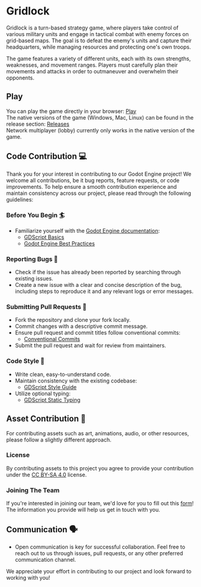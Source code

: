 # Gridlock
Gridlock is a turn-based strategy game, where players take control of various military units and engage in tactical combat with enemy forces on grid-based maps. The goal is to defeat the enemy's units and capture their headquarters, while managing resources and protecting one's own troops.

The game features a variety of different units, each with its own strengths, weaknesses, and movement ranges. Players must carefully plan their movements and attacks in order to outmaneuver and overwhelm their opponents.

## Play

You can play the game directly in your browser: [Play](https://hunter99.itch.io/codename-recon)  
The native versions of the game (Windows, Mac, Linux) can be found in the release section: [Releases](https://github.com/Codename-Recon/Codename-Recon/releases)  
Network multiplayer (lobby) currently only works in the native version of the game.​

## Code Contribution 💻

Thank you for your interest in contributing to our Godot Engine project! We welcome all contributions, be it bug reports, feature requests, or code improvements. To help ensure a smooth contribution experience and maintain consistency across our project, please read through the following guidelines:

### Before You Begin 🏄

- Familiarize yourself with the [Godot Engine documentation](https://docs.godotengine.org/en/stable/index.html):
  - [GDScript Basics](https://docs.godotengine.org/en/stable/tutorials/scripting/gdscript/gdscript_basics.html)
  - [Godot Engine Best Practices](https://docs.godotengine.org/en/stable/tutorials/best_practices/index.html)

### Reporting Bugs 🐛

- Check if the issue has already been reported by searching through existing issues.
- Create a new issue with a clear and concise description of the bug, including steps to reproduce it and any relevant logs or error messages.

### Submitting Pull Requests 🍔

- Fork the repository and clone your fork locally.
- Commit changes with a descriptive commit message.
- Ensure pull request and commit titles follow conventional commits:
  - [Conventional Commits](https://www.conventionalcommits.org/en/v1.0.0/)
- Submit the pull request and wait for review from maintainers.

### Code Style 📄

- Write clean, easy-to-understand code.
- Maintain consistency with the existing codebase:
  - [GDScript Style Guide](https://docs.godotengine.org/en/stable/tutorials/scripting/gdscript/gdscript_styleguide.html)
- Utilize optional typing:
  - [GDScript Static Typing](https://docs.godotengine.org/en/stable/tutorials/scripting/gdscript/static_typing.html)

## Asset Contribution :art:

For contributing assets such as art, animations, audio, or other resources, please follow a slightly different approach. 

### License
By contributing assets to this project you agree to provide your contribution under the [CC BY-SA 4.0](https://creativecommons.org/licenses/by-sa/4.0/) license.

### Joining The Team
If you're interested in joining our team, we'd love for you to fill out this [form](https://forms.gle/C9TgtCrSduNHCCGS8)!  
The information you provide will help us get in touch with you.

## Communication 🗣️

- Open communication is key for successful collaboration. Feel free to reach out to us through issues, pull requests, or any other preferred communication channel.

We appreciate your effort in contributing to our project and look forward to working with you!
